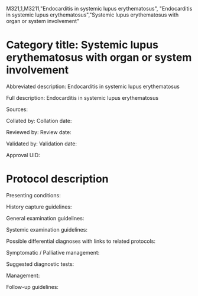 M321,1,M3211,"Endocarditis in systemic lupus erythematosus", "Endocarditis in systemic lupus erythematosus","Systemic lupus erythematosus with organ or system involvement"
# Category title: Systemic lupus erythematosus with organ or system involvement

Abbreviated description: Endocarditis in systemic lupus erythematosus

Full description: Endocarditis in systemic lupus erythematosus

Sources:

Collated by:
Collation date:

Reviewed by:
Review date:

Validated by:
Validation date:

Approval UID:

# Protocol description

Presenting conditions:

History capture guidelines:

General examination guidelines:

Systemic examination guidelines:

Possible differential diagnoses with links to related protocols:

Symptomatic / Palliative management:

Suggested diagnostic tests:

Management:

Follow-up guidelines:
